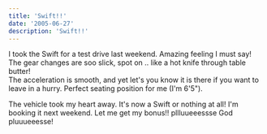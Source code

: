 ```yaml
---
title: 'Swift!!'
date: '2005-06-27'
description: 'Swift!!'
---
```


I took the Swift for a test drive last weekend. Amazing feeling I must say! The gear changes are soo slick, spot on .. like a hot knife through table butter!  
The acceleration is smooth, and yet let's you know it is there if you want to leave in a hurry. Perfect seating position for me (I'm 6'5").

The vehicle took my heart away. It's now a Swift or nothing at all! I'm booking it next weekend. Let me get my bonus!! pllluueeessse God pluuueeesse!